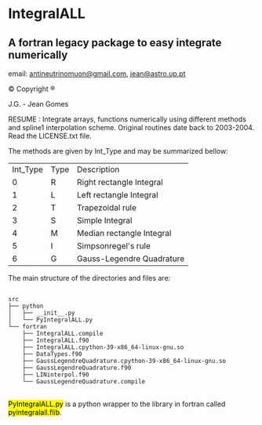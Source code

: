 # IntegralALL
##  A fortran legacy package to easy integrate numerically
email: antineutrinomuon@gmail.com, jean@astro.up.pt

© Copyright ®

J.G. - Jean Gomes

RESUME : Integrate arrays, functions numerically using different methods and
spline1 interpolation scheme. Original routines date back to 2003-2004. Read
the LICENSE.txt file.

The methods are given by Int_Type and may be summarized bellow:


<table>
<tr><td>Int_Type</td><td>Type</td><td>Description</td></tr>
<tr><td>0<td>R</td><td>Right rectangle Integral  </td></tr>
<tr><td>1<td>L</td><td>Left rectangle Integral   </td></tr>
<tr><td>2<td>T</td><td>Trapezoidal rule          </td></tr>
<tr><td>3<td>S</td><td>Simple Integral           </td></tr>
<tr><td>4<td>M</td><td>Median rectangle Integral </td></tr>
<tr><td>5<td>I</td><td>Simpsonregel's rule       </td></tr>
<tr><td>6<td>G</td><td>Gauss-Legendre Quadrature </td></tr>
</table>

The main structure of the directories and files are:

<pre>
<code>
src
├── python
│   ├── __init__.py
│   └── PyIntegralALL.py
└── fortran
    ├── IntegralALL.compile
    ├── IntegralALL.f90
    ├── IntegralALL.cpython-39-x86_64-linux-gnu.so
    ├── DataTypes.f90
    ├── GaussLegendreQuadrature.cpython-39-x86_64-linux-gnu.so
    ├── GaussLegendreQuadrature.f90
    ├── LINinterpol.f90
    └── GaussLegendreQuadrature.compile
</code>
</pre>

<mark>PyIntegralALL.py</mark> is a python wrapper to the library in fortran
called <mark>pyintegralall.flib</mark>.
